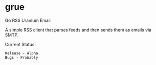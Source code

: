 grue
====

Go RSS Uranium Email

A simple RSS client that parses feeds and then sends them as emails via SMTP.

Current Status:

	Release - Alpha
	Bugs - Probably
